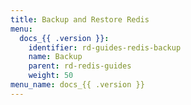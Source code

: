 ```yaml
---
title: Backup and Restore Redis
menu:
  docs_{{ .version }}:
    identifier: rd-guides-redis-backup
    name: Backup
    parent: rd-redis-guides
    weight: 50
menu_name: docs_{{ .version }}
---
```

